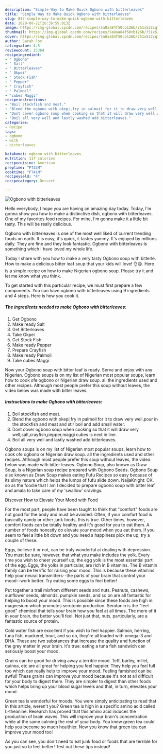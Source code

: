 ```yaml
---
description: "Simple Way to Make Quick Ogbono with bitterleaves"
title: "Simple Way to Make Quick Ogbono with bitterleaves"
slug: 847-simple-way-to-make-quick-ogbono-with-bitterleaves
date: 2020-08-21T20:39:59.813Z
image: https://img-global.cpcdn.com/recipes/5a0aa84f50cb126b/751x532cq70/ogbono-with-bitterleaves-recipe-main-photo.jpg
thumbnail: https://img-global.cpcdn.com/recipes/5a0aa84f50cb126b/751x532cq70/ogbono-with-bitterleaves-recipe-main-photo.jpg
cover: https://img-global.cpcdn.com/recipes/5a0aa84f50cb126b/751x532cq70/ogbono-with-bitterleaves-recipe-main-photo.jpg
author: Sarah Fox
ratingvalue: 4.5
reviewcount: 25364
recipeingredient:
- " Ogbono"
- " Salt"
- " Bitterleaves"
- " Okpei"
- " Stock Fish"
- " Pepper"
- " Crayfish"
- " Palmoil"
- "cubes Maggi"
recipeinstructions:
- "Boil stockfish and meat."
- "Blend the ogbono with okepi,fry in palmoil for it to draw very well.pour in the stockfish and meat and stir boil and add small water."
- "Dont cover ogbono soup when cooking so that it will draw very well,salt,crayfish,pepper,maggi cubes is next in line."
- "Boil all very well and lastly washed add bitterleaves."
categories:
- Recipe
tags:
- ogbono
- with
- bitterleaves

katakunci: ogbono with bitterleaves 
nutrition: 117 calories
recipecuisine: American
preptime: "PT32M"
cooktime: "PT41M"
recipeyield: "4"
recipecategory: Dessert

---
```



![Ogbono with bitterleaves](https://img-global.cpcdn.com/recipes/5a0aa84f50cb126b/751x532cq70/ogbono-with-bitterleaves-recipe-main-photo.jpg)

Hello everybody, I hope you are having an amazing day today. Today, I'm gonna show you how to make a distinctive dish, ogbono with bitterleaves. One of my favorites food recipes. For mine, I'm gonna make it a little bit tasty. This will be really delicious.

Ogbono with bitterleaves is one of the most well liked of current trending foods on earth. It is easy, it's quick, it tastes yummy. It's enjoyed by millions daily. They are fine and they look fantastic. Ogbono with bitterleaves is something which I have loved my whole life.

Today I share with you how to make a very tasty Ogbono soup with bitterle. How to make a delicious bitter leaf soup that your kids will love! 👌😋. Here is a simple recipe on how to make Nigerian ogbono soup. Please try it and let me know what you think.


To get started with this particular recipe, we must first prepare a few components. You can have ogbono with bitterleaves using 9 ingredients and 4 steps. Here is how you cook it.

<!--inarticleads1-->

##### The ingredients needed to make Ogbono with bitterleaves:

1. Get  Ogbono
1. Make ready  Salt
1. Get  Bitterleaves
1. Take  Okpei
1. Get  Stock Fish
1. Make ready  Pepper
1. Prepare  Crayfish
1. Make ready  Palmoil
1. Take cubes Maggi


Now your Ogbono soup with bitter leaf is ready. Serve and enjoy with any Nigerian. Ogbono soups is on my list of Nigerian most popular soups, learn how to cook ofe ogbono or Nigerian draw soup. all the ingredients used and other recipes. Although most people prefer this soup without leaves, the video below was made with bitter leaves. 

<!--inarticleads2-->

##### Instructions to make Ogbono with bitterleaves:

1. Boil stockfish and meat.
1. Blend the ogbono with okepi,fry in palmoil for it to draw very well.pour in the stockfish and meat and stir boil and add small water.
1. Dont cover ogbono soup when cooking so that it will draw very well,salt,crayfish,pepper,maggi cubes is next in line.
1. Boil all very well and lastly washed add bitterleaves.


Ogbono soups is on my list of Nigerian most popular soups, learn how to cook ofe ogbono or Nigerian draw soup. all the ingredients used and other recipes. Although most people prefer this soup without leaves, the video below was made with bitter leaves. Ogbono Soup, also known as Draw Soup, is a Nigerian soup recipe prepared with Ogbono Seeds. Ogbono Soup also known as Draw Soup makes eating Fufu Recipes so easy because of its slimy nature which helps the lumps of fufu slide down. NaijaKnight: OK. so as the foodie that I am I decided to prepare ogbono soup with bitter leaf and amala to take care of my &#39;swallow&#39; cravings. 

Discover How to Elevate Your Mood with Food


For the most part, people have been taught to think that "comfort" foods are not good for the body and must be avoided. Often, if your comfort food is basically candy or other junk foods, this is true. Other times, however, comfort foods can be totally healthy and it's good for you to eat them. A number of foods honestly do elevate your mood when you eat them. If you seem to feel a little bit down and you need a happiness pick me up, try a couple of these.

Eggs, believe it or not, can be truly wonderful at dealing with depression. You must be sure, however, that what you make includes the yolk. Every time you wish to cheer yourself up, the egg yolk is the most essential part of the egg. Eggs, the yolks in particular, are rich in B vitamins. The B vitamin family can be terrific for raising your mood. This is because these vitamins help your neural transmitters--the parts of your brain that control your mood--work better. Try eating some eggs to feel better!

Put together a trail mixfrom different seeds and nuts. Peanuts, cashews, sunflower seeds, almonds, pumpkin seeds, and so on are all fantastic for helping to boost your mood. This is possible since these foods are high in magnesium which promotes serotonin production. Serotonin is the "feel good" chemical that tells your brain how you feel at all times. The more of it in your brain, the better you'll feel. Not just that, nuts, particularly, are a fantastic source of protein.

Cold water fish are excellent if you wish to feel happier. Salmon, herring, tuna fish, mackerel, trout, and so on, they're all loaded with omega-3 and DHA. These are two substances that increase the quality and function of the grey matter in your brain. It's true: eating a tuna fish sandwich can seriously boost your mood. 

Grains can be good for driving away a terrible mood. Teff, barley, millet, quinoa, etc are all great for helping you feel happier. They help you feel full too which can really help to improve your mood. Feeling famished can be awful! These grains can improve your mood because it's not at all difficult for your body to digest them. They are simpler to digest than other foods which helps bring up your blood sugar levels and that, in turn, elevates your mood.

Green tea is wonderful for moods. You were simply anticipating to read that in this article, weren't you? Green tea is high in a specific amino acid called L-theanine. Research has proved that this amino acid induces the production of brain waves. This will improve your brain's concentration while at the same calming the rest of your body. You knew green tea could help you become so much healthier. Now you know that green tea can improve your mood too!

As you can see, you don't need to eat junk food or foods that are terrible for you just so to feel better! Test out  these tips  instead!

